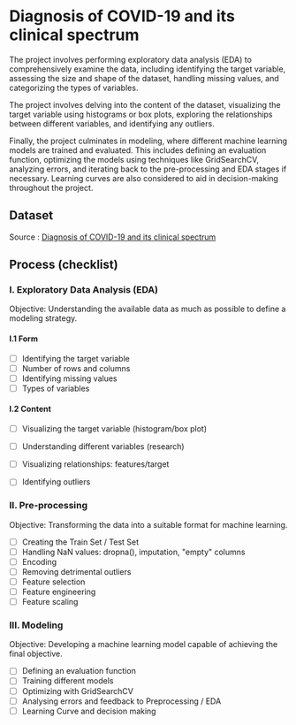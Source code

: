# Diagnosis of COVID-19 and its clinical spectrum

The project involves performing exploratory data analysis (EDA) to comprehensively examine the data, including identifying the target variable, assessing the size and shape of the dataset, handling missing values, and categorizing the types of variables.

The project involves delving into the content of the dataset, visualizing the target variable using histograms or box plots, exploring the relationships between different variables, and identifying any outliers.

Finally, the project culminates in modeling, where different machine learning models are trained and evaluated. This includes defining an evaluation function, optimizing the models using techniques like GridSearchCV, analyzing errors, and iterating back to the pre-processing and EDA stages if necessary. Learning curves are also considered to aid in decision-making throughout the project.


## Dataset
Source : 
[Diagnosis of COVID-19 and its clinical spectrum](https://www.kaggle.com/datasets/einsteindata4u/covid19)

## Process (checklist)

### I. Exploratory Data Analysis (EDA)
Objective: Understanding the available data as much as possible to define a modeling strategy.

#### I.1 Form
- [ ] Identifying the target variable
- [ ] Number of rows and columns
- [ ] Identifying missing values
- [ ] Types of variables

#### I.2 Content
- [ ] Visualizing the target variable (histogram/box plot)
- [ ] Understanding different variables (research)
- [ ] Visualizing relationships: features/target
- [ ] Identifying outliers


### II. Pre-processing
Objective: Transforming the data into a suitable format for machine learning.

- [ ] Creating the Train Set / Test Set
- [ ] Handling NaN values: dropna(), imputation, "empty" columns
- [ ] Encoding
- [ ] Removing  detrimental outliers
- [ ] Feature selection
- [ ] Feature engineering
- [ ] Feature scaling

### III. Modeling
Objective: Developing a machine learning model capable of achieving the final objective.

- [ ] Defining an evaluation function
- [ ] Training different models
- [ ] Optimizing with GridSearchCV
- [ ] Analysing errors and feedback to Preprocessing / EDA
- [ ] Learning Curve and decision making
